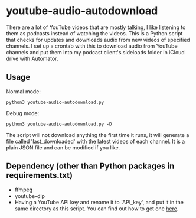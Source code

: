 # youtube-audio-autodownload

There are a lot of YouTube videos that are mostly talking, I like listening to them as podcasts instead of watching the
videos. This is a Python script that checks for updates and downloads audio from new videos of specified channels. I set
up a crontab with this to download audio from YouTube channels and put them into my podcast client's sideloads folder in
iCloud drive with Automator.

## Usage

Normal mode:

```shell
python3 youtube-audio-autodownload.py
```

Debug mode:

```shell
python3 youtube-audio-autodownload.py -D
```

The script will not download anything the first time it runs, it will generate a file called 'last_downloaded' with the
latest videos of each channel. It is a plain JSON file and can be modified if you like.

## Dependency (other than Python packages in requirements.txt)

- ffmpeg
- youtube-dlp
- Having a YouTube API key and rename it to 'API_key', and put it in the same directory as this script. You can find out
  how to get
  one [here](https://developers.google.com/youtube/v3/getting-started).
